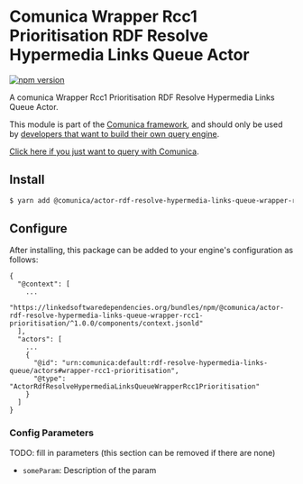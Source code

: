 # Comunica Wrapper Rcc1 Prioritisation RDF Resolve Hypermedia Links Queue Actor

[![npm version](https://badge.fury.io/js/%40comunica%2Factor-rdf-resolve-hypermedia-links-queue-wrapper-rcc1-prioritisation.svg)](https://www.npmjs.com/package/@comunica/actor-rdf-resolve-hypermedia-links-queue-wrapper-rcc1-prioritisation)

A comunica Wrapper Rcc1 Prioritisation RDF Resolve Hypermedia Links Queue Actor.

This module is part of the [Comunica framework](https://github.com/comunica/comunica),
and should only be used by [developers that want to build their own query engine](https://comunica.dev/docs/modify/).

[Click here if you just want to query with Comunica](https://comunica.dev/docs/query/).

## Install

```bash
$ yarn add @comunica/actor-rdf-resolve-hypermedia-links-queue-wrapper-rcc1-prioritisation
```

## Configure

After installing, this package can be added to your engine's configuration as follows:
```text
{
  "@context": [
    ...
    "https://linkedsoftwaredependencies.org/bundles/npm/@comunica/actor-rdf-resolve-hypermedia-links-queue-wrapper-rcc1-prioritisation/^1.0.0/components/context.jsonld"  
  ],
  "actors": [
    ...
    {
      "@id": "urn:comunica:default:rdf-resolve-hypermedia-links-queue/actors#wrapper-rcc1-prioritisation",
      "@type": "ActorRdfResolveHypermediaLinksQueueWrapperRcc1Prioritisation"
    }
  ]
}
```

### Config Parameters

TODO: fill in parameters (this section can be removed if there are none)

* `someParam`: Description of the param
